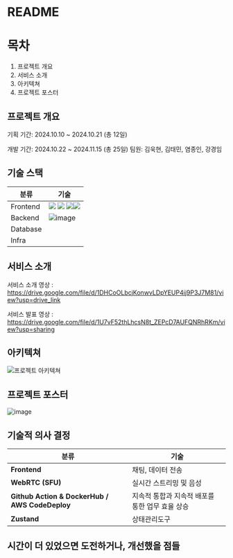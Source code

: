 # README


# 목차
1. 프로젝트 개요
2. 서비스 소개
3. 아키텍쳐
4. 프로젝트 포스터

## 프로젝트 개요
기획 기간: 2024.10.10 ~ 2024.10.21 (총 12일)

개발 기간: 2024.10.22 ~ 2024.11.15 (총 25일)
팀원: 김욱현, 김태민, 염종인, 강경임

## 기술 스택
| 분류 | 기술 |
|---|---|
|Frontend|<img src="https://img.shields.io/badge/javascript-F7DF1E?style=for-the-badge&logo=javascript&logoColor=black"> <img src="https://img.shields.io/badge/react-61DAFB?style=for-the-badge&logo=react&logoColor=black"> <img src="https://img.shields.io/badge/socket.io-010101?style=for-the-badge&logo=socket.io&logoColor=white"><img src="https://img.shields.io/badge/zustand-orange?style=for-the-badge&logo=zustand&logoColor=white">|
|Backend|![image](https://github.com/user-attachments/assets/8116907a-3df2-48b9-8c17-899fbbe7998a)|
|Database||
|Infra||


## 서비스 소개
서비스 소개 영상 : https://drive.google.com/file/d/1DHCoOLbcjKonwvLDpYEUP4ij9P3J7M81/view?usp=drive_link

서비스 발표 영상 : https://drive.google.com/file/d/1U7vF52thLhcsN8t_ZEPcD7AUFQNRhRKm/view?usp=sharing

## 아키텍쳐
![프로젝트 아키텍쳐](https://github.com/user-attachments/assets/37e6325b-fc17-4ae1-973f-d123704ba065)

## 프로젝트 포스터
![image](https://github.com/user-attachments/assets/44ef48aa-4ba3-4de5-ab4d-ddc658f9e3f1)


## 기술적 의사 결정
|분류|기술|
|---|---|
|**Frontend**|채팅, 데이터 전송|Polling / Long Polling / Web Socket|WebSocket 사용 결정|
|**WebRTC (SFU)**|실시간 스트리밍 및 음성|HLS / Mesh / SFU / MCU|WebRTC (SFU) 사용 결정|
|**Github Action & DockerHub / AWS CodeDeploy**|지속적 통합과 지속적 배포를 통한 업무 효율 상승|Jenkins / Github Action / Travis CI|Github Action과 AWS CodeDeploy 사용 결정|
|**Zustand**|상태관리도구|redux,zustand|zustand 사용 결정|

## 시간이 더 있었으면 도전하거나, 개선했을 점들
